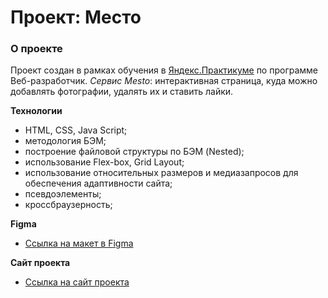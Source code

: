 # Проект: Место

### О проекте

Проект создан в рамках обучения в [Яндекс.Практикуме](https://practicum.yandex.ru/) по программе Веб-разработчик. _Сервис Mesto_: интерактивная страница, куда можно добавлять фотографии, удалять их и ставить лайки.

**Технологии**

- HTML, CSS, Java Script;
- методология БЭМ;
- построение файловой структуры по БЭМ (Nested);
- использование Flex-box, Grid Layout;
- использование относительных размеров и медиазапросов для обеспечения адаптивности сайта;
- псевдоэлементы;
- кроссбраузерность;

**Figma**

- [Ссылка на макет в Figma](https://www.figma.com/file/2cn9N9jSkmxD84oJik7xL7/JavaScript.-Sprint-4?node-id=0%3A1)

**Сайт проекта**

- [Ссылка на сайт проекта](https://nataliesolts.github.io/mesto/)
